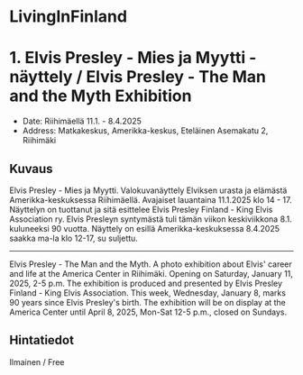 # LivingInFinland


# 1. Elvis Presley - Mies ja Myytti -näyttely / Elvis Presley - The Man and the Myth Exhibition

- Date: Riihimäellä 11.1. - 8.4.2025
- Address: Matkakeskus, Amerikka-keskus, Eteläinen Asemakatu 2, Riihimäki

## Kuvaus
Elvis Presley - Mies ja Myytti. Valokuvanäyttely Elviksen urasta ja elämästä Amerikka-keskuksessa Riihimäellä. Avajaiset lauantaina 11.1.2025 klo 14 - 17. Näyttelyn on tuottanut ja sitä esittelee Elvis Presley Finland - King Elvis Association ry. Elvis Presleyn syntymästä tuli tämän viikon keskiviikkona 8.1. kuluneeksi 90 vuotta. Näyttely on esillä Amerikka-keskuksessa 8.4.2025 saakka ma-la klo 12-17, su suljettu.

---
Elvis Presley - The Man and the Myth. A photo exhibition about Elvis' career and life at the America Center in Riihimäki. Opening on Saturday, January 11, 2025, 2-5 p.m. The exhibition is produced and presented by Elvis Presley Finland - King Elvis Association. This week, Wednesday, January 8, marks 90 years since Elvis Presley's birth. The exhibition will be on display at the America Center until April 8, 2025, Mon-Sat 12-5 p.m., closed on Sundays.

## Hintatiedot
Ilmainen / Free




